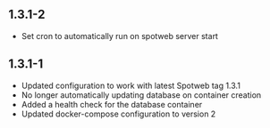 1.3.1-2
---

- Set cron to automatically run on spotweb server start

1.3.1-1
---

- Updated configuration to work with latest Spotweb tag 1.3.1
- No longer automatically updating database on container creation
- Added a health check for the database container
- Updated docker-compose configuration to version 2
